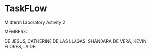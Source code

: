 # TaskFLow
Midterm Laboratory Activity 2

MEMBERS:

DE JESUS, CATHERINE
DE LAS LLAGAS, SHANDARA
DE VERA, KEVIN
FLORES, JAIDEL
